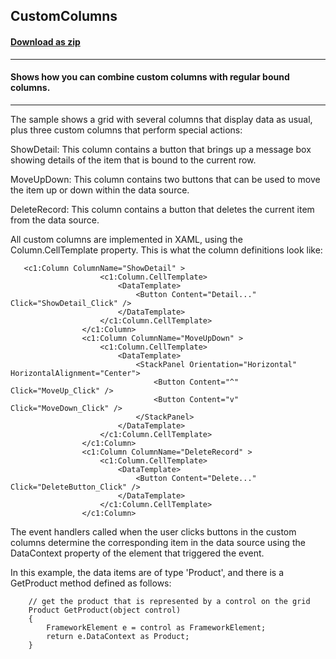 ## CustomColumns
#### [Download as zip](https://grapecity.github.io/DownGit/#/home?url=https://github.com/GrapeCity/ComponentOne-WPF-Samples/tree/master/NET_4.6.2/C1.WPF.FlexGrid/CS/CustomColumns)
____
#### Shows how you can combine custom columns with regular bound columns.
____
The sample shows a grid with several columns that display data as usual, plus
three custom columns that perform special actions:

ShowDetail: This column contains a button that brings up a 
message box showing details of the item that is bound to the current row.

MoveUpDown: This column contains two buttons that can be used to move the
item up or down within the data source.

DeleteRecord: This column contains a button that deletes the current item
from the data source.

All custom columns are implemented in XAML, using the Column.CellTemplate
property. This is what the column definitions look like:

```
   <c1:Column ColumnName="ShowDetail" >
                    <c1:Column.CellTemplate>
                        <DataTemplate>
                            <Button Content="Detail..." Click="ShowDetail_Click" />
                        </DataTemplate>
                    </c1:Column.CellTemplate>
                </c1:Column>
                <c1:Column ColumnName="MoveUpDown" >
                    <c1:Column.CellTemplate>
                        <DataTemplate>
                            <StackPanel Orientation="Horizontal" HorizontalAlignment="Center">
                                <Button Content="^" Click="MoveUp_Click" />
                                <Button Content="v" Click="MoveDown_Click" />
                            </StackPanel>
                        </DataTemplate>
                    </c1:Column.CellTemplate>
                </c1:Column>
                <c1:Column ColumnName="DeleteRecord" >
                    <c1:Column.CellTemplate>
                        <DataTemplate>
                            <Button Content="Delete..." Click="DeleteButton_Click" />
                        </DataTemplate>
                    </c1:Column.CellTemplate>
                </c1:Column>
```
The event handlers called when the user clicks buttons in the custom
columns determine the corresponding item in the data source using the DataContext
property of the element that triggered the event.

In this example, the data items are of type 'Product', and there is a GetProduct
method defined as follows:

```
    // get the product that is represented by a control on the grid
    Product GetProduct(object control)
    {
        FrameworkElement e = control as FrameworkElement;
        return e.DataContext as Product;
    }
```
